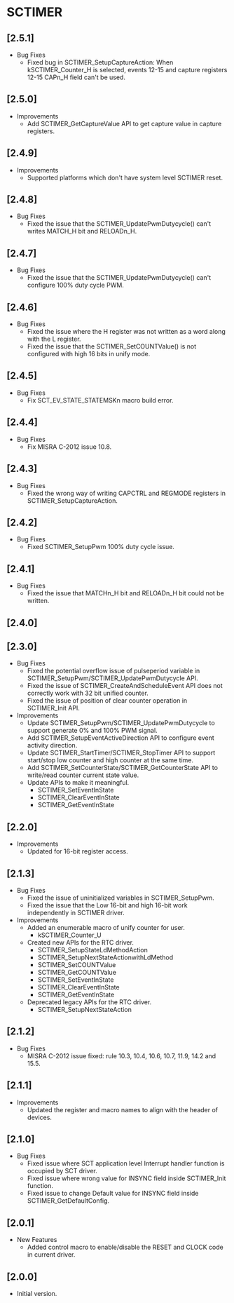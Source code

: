 # SCTIMER

## [2.5.1]

- Bug Fixes
  - Fixed bug in SCTIMER_SetupCaptureAction: When kSCTIMER_Counter_H is selected, events 12-15 and
    capture registers 12-15 CAPn_H field can't be used.

## [2.5.0]

- Improvements
  - Add SCTIMER_GetCaptureValue API to get capture value in capture registers.

## [2.4.9]

- Improvements
  - Supported platforms which don't have system level SCTIMER reset.

## [2.4.8]

- Bug Fixes
  - Fixed the issue that the SCTIMER_UpdatePwmDutycycle() can't writes MATCH_H bit and RELOADn_H.

## [2.4.7]

- Bug Fixes
  - Fixed the issue that the SCTIMER_UpdatePwmDutycycle() can't configure 100% duty cycle PWM.

## [2.4.6]

- Bug Fixes
  - Fixed the issue where the H register was not written as a word along with the L register.
  - Fixed the issue that the SCTIMER_SetCOUNTValue() is not configured with high 16 bits in unify mode.

## [2.4.5]

- Bug Fixes
  - Fix SCT_EV_STATE_STATEMSKn macro build error.

## [2.4.4]

- Bug Fixes
  - Fix MISRA C-2012 issue 10.8.

## [2.4.3]

- Bug Fixes
  - Fixed the wrong way of writing CAPCTRL and REGMODE registers in SCTIMER_SetupCaptureAction.

## [2.4.2]

- Bug Fixes
  - Fixed SCTIMER_SetupPwm 100% duty cycle issue.

## [2.4.1]

- Bug Fixes
  - Fixed the issue that MATCHn_H bit and RELOADn_H bit could not be written.

## [2.4.0]

## [2.3.0]

- Bug Fixes
  - Fixed the potential overflow issue of pulseperiod variable in SCTIMER_SetupPwm/SCTIMER_UpdatePwmDutycycle API.
  - Fixed the issue of SCTIMER_CreateAndScheduleEvent API does not correctly work with 32 bit unified counter.
  - Fixed the issue of position of clear counter operation in SCTIMER_Init API.
- Improvements
  - Update SCTIMER_SetupPwm/SCTIMER_UpdatePwmDutycycle to support generate 0% and 100% PWM signal.
  - Add SCTIMER_SetupEventActiveDirection API to configure event activity direction.
  - Update SCTIMER_StartTimer/SCTIMER_StopTimer API to support start/stop low counter and high counter at the same time.
  - Add SCTIMER_SetCounterState/SCTIMER_GetCounterState API to write/read counter current state value.
  - Update APIs to make it meaningful.
    - SCTIMER_SetEventInState
    - SCTIMER_ClearEventInState
    - SCTIMER_GetEventInState

## [2.2.0]

- Improvements
  - Updated for 16-bit register access.

## [2.1.3]

- Bug Fixes
  - Fixed the issue of uninitialized variables in SCTIMER_SetupPwm.
  - Fixed the issue that the Low 16-bit and high 16-bit work independently in SCTIMER driver.
- Improvements
  - Added an enumerable macro of unify counter for user.
    - kSCTIMER_Counter_U
  - Created new APIs for the RTC driver.
    - SCTIMER_SetupStateLdMethodAction
    - SCTIMER_SetupNextStateActionwithLdMethod
    - SCTIMER_SetCOUNTValue
    - SCTIMER_GetCOUNTValue
    - SCTIMER_SetEventInState
    - SCTIMER_ClearEventInState
    - SCTIMER_GetEventInState
  - Deprecated legacy APIs for the RTC driver.
    - SCTIMER_SetupNextStateAction

## [2.1.2]

- Bug Fixes
  - MISRA C-2012 issue fixed: rule 10.3, 10.4, 10.6, 10.7, 11.9, 14.2 and 15.5.

## [2.1.1]

- Improvements
  - Updated the register and macro names to align with the header of devices.

## [2.1.0]

- Bug Fixes
  - Fixed issue where SCT application level Interrupt handler function is occupied by SCT driver.
  - Fixed issue where wrong value for INSYNC field inside SCTIMER_Init function.
  - Fixed issue to change Default value for INSYNC field inside SCTIMER_GetDefaultConfig.

## [2.0.1]

- New Features
  - Added control macro to enable/disable the RESET and CLOCK code in current driver.

## [2.0.0]

- Initial version.
